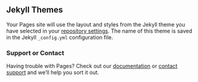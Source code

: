 ## Jekyll Themes

Your Pages site will use the layout and styles from the Jekyll theme you have selected in your [repository settings](https://github.com/JazzTap/gallery_example/settings). The name of this theme is saved in the Jekyll `_config.yml` configuration file.

### Support or Contact

Having trouble with Pages? Check out our [documentation](https://docs.github.com/categories/github-pages-basics/) or [contact support](https://support.github.com/contact) and we’ll help you sort it out.
